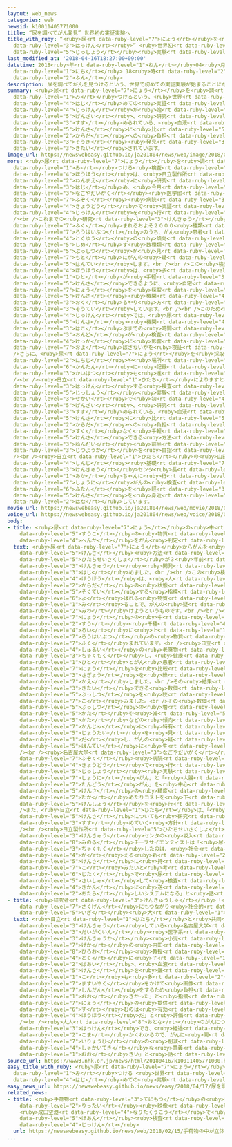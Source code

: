 ```yaml
---
layout: web_news
categories: web
newsid: k10011405771000
title: “尿を調べてがん発見” 世界初の実証実験へ
title_with_ruby: “<ruby>尿<rt data-ruby-level="7">にょう</rt></ruby>を<ruby>調<rt data-ruby-level="3">しら</rt></ruby>べてがん<ruby>発見<rt
  data-ruby-level="3">はっけん</rt></ruby>” <ruby>世界初<rt data-ruby-level="4">せかいはつ</rt></ruby>の<ruby>実証<rt
  data-ruby-level="5">じっしょう</rt></ruby><ruby>実験<rt data-ruby-level="4">じっけん</rt></ruby>へ
last_modified_at: '2018-04-16T18:27:00+09:00'
datetime: 2018<ruby>年<rt data-ruby-level="1">ねん</rt></ruby>04<ruby>月<rt data-ruby-level="1">がつ</rt></ruby>16<ruby>日<rt
  data-ruby-level="1">にち</rt></ruby> 18<ruby>時<rt data-ruby-level="2">じ</rt></ruby>27<ruby>分<rt
  data-ruby-level="2">ふん</rt></ruby>
description: 尿を調べてがんを見つけるという、世界で初めての実証実験が始まることになりました。現在、研究が進められている、血液による検査に比べて、体への負担をかけずにがんの早期発見につながることが期待されています。
summary: <ruby>尿<rt data-ruby-level="7">にょう</rt></ruby>を<ruby>調<rt data-ruby-level="3">しら</rt></ruby>べてがんを<ruby>見<rt
  data-ruby-level="1">み</rt></ruby>つけるという、<ruby>世界<rt data-ruby-level="3">せかい</rt></ruby>で<ruby>初<rt
  data-ruby-level="4">はじ</rt></ruby>めての<ruby>実証<rt data-ruby-level="5">じっしょう</rt></ruby><ruby>実験<rt
  data-ruby-level="4">じっけん</rt></ruby>が<ruby>始<rt data-ruby-level="3">はじ</rt></ruby>まることになりました。<ruby>現在<rt
  data-ruby-level="5">げんざい</rt></ruby>、<ruby>研究<rt data-ruby-level="3">けんきゅう</rt></ruby>が<ruby>進<rt
  data-ruby-level="3">すす</rt></ruby>められている、<ruby>血液<rt data-ruby-level="5">けつえき</rt></ruby>による<ruby>検査<rt
  data-ruby-level="5">けんさ</rt></ruby>に<ruby>比<rt data-ruby-level="5">くら</rt></ruby>べて、<ruby>体<rt
  data-ruby-level="2">からだ</rt></ruby>への<ruby>負担<rt data-ruby-level="6">ふたん</rt></ruby>をかけずにがんの<ruby>早期<rt
  data-ruby-level="3">そうき</rt></ruby><ruby>発見<rt data-ruby-level="3">はっけん</rt></ruby>につながることが<ruby>期待<rt
  data-ruby-level="3">きたい</rt></ruby>されています。
image_url: https://newswebeasy.github.io/ja201804/news/web/image/2018/04/16/K10011405771_1804161714_1804161827_01_02.jpg
more: <ruby>尿<rt data-ruby-level="7">にょう</rt></ruby>を<ruby>調<rt data-ruby-level="3">しら</rt></ruby>べてがんを<ruby>見<rt
  data-ruby-level="1">み</rt></ruby>つける<ruby>検査<rt data-ruby-level="5">けんさ</rt></ruby><ruby>方法<rt
  data-ruby-level="4">ほうほう</rt></ruby>は、<ruby>日立製作所<rt data-ruby-level="5">ひたちせいさくしょ</rt></ruby>が３<ruby>年前<rt
  data-ruby-level="2">ねんまえ</rt></ruby>に<ruby>研究<rt data-ruby-level="3">けんきゅう</rt></ruby>を<ruby>始<rt
  data-ruby-level="3">はじ</rt></ruby>め、<ruby>今月<rt data-ruby-level="2">こんげつ</rt></ruby>から<ruby>名古屋大学<rt
  data-ruby-level="3">なごやだいがく</rt></ruby><ruby>医学部<rt data-ruby-level="3">いがくぶ</rt></ruby><ruby>附属<rt
  data-ruby-level="7">ふぞく</rt></ruby><ruby>病院<rt data-ruby-level="3">びょういん</rt></ruby>と<ruby>共同<rt
  data-ruby-level="4">きょうどう</rt></ruby>で<ruby>実証<rt data-ruby-level="5">じっしょう</rt></ruby><ruby>実験<rt
  data-ruby-level="4">じっけん</rt></ruby>を<ruby>行<rt data-ruby-level="2">おこな</rt></ruby>います。<br
  /><br />これまでの<ruby>研究<rt data-ruby-level="3">けんきゅう</rt></ruby>で、<ruby>尿<rt data-ruby-level="7">にょう</rt></ruby>に<ruby>含<rt
  data-ruby-level="7">ふく</rt></ruby>まれるおよそ２０００<ruby>種類<rt data-ruby-level="4">しゅるい</rt></ruby>の<ruby>老廃物<rt
  data-ruby-level="7">ろうはいぶつ</rt></ruby>のうち、がん<ruby>患者<rt data-ruby-level="7">かんじゃ</rt></ruby>に<ruby>特有<rt
  data-ruby-level="4">とくゆう</rt></ruby>の<ruby>傾向<rt data-ruby-level="7">けいこう</rt></ruby>を<ruby>示<rt
  data-ruby-level="5">しめ</rt></ruby>す<ruby>数種類<rt data-ruby-level="4">すうしゅるい</rt></ruby>の<ruby>物質<rt
  data-ruby-level="5">ぶっしつ</rt></ruby>が<ruby>見<rt data-ruby-level="1">み</rt></ruby>つかっているということで、これを<ruby>基<rt
  data-ruby-level="7">もと</rt></ruby>にがんの<ruby>疑<rt data-ruby-level="6">うたが</rt></ruby>いがあるかどうかを<ruby>判定<rt
  data-ruby-level="5">はんてい</rt></ruby>します。<br /><br />この<ruby>検査<rt data-ruby-level="5">けんさ</rt></ruby><ruby>方法<rt
  data-ruby-level="4">ほうほう</rt></ruby>は、<ruby>多<rt data-ruby-level="2">おお</rt></ruby>くの<ruby>人<rt
  data-ruby-level="1">ひと</rt></ruby>が<ruby>手軽<rt data-ruby-level="3">てがる</rt></ruby>に<ruby>検査<rt
  data-ruby-level="5">けんさ</rt></ruby>できるように、<ruby>自宅<rt data-ruby-level="6">じたく</rt></ruby>で<ruby>尿<rt
  data-ruby-level="7">にょう</rt></ruby>を<ruby>採取<rt data-ruby-level="5">さいしゅ</rt></ruby>して<ruby>検査<rt
  data-ruby-level="5">けんさ</rt></ruby><ruby>機関<rt data-ruby-level="4">きかん</rt></ruby>に<ruby>送<rt
  data-ruby-level="3">おく</rt></ruby>るやり<ruby>方<rt data-ruby-level="2">かた</rt></ruby>を<ruby>想定<rt
  data-ruby-level="3">そうてい</rt></ruby>しています。<br /><br />このため<ruby>実証<rt data-ruby-level="5">じっしょう</rt></ruby><ruby>実験<rt
  data-ruby-level="4">じっけん</rt></ruby>では、<ruby>尿<rt data-ruby-level="7">にょう</rt></ruby>を<ruby>検査<rt
  data-ruby-level="5">けんさ</rt></ruby><ruby>機関<rt data-ruby-level="4">きかん</rt></ruby>に<ruby>運<rt
  data-ruby-level="3">はこ</rt></ruby>ぶまでの<ruby>時間<rt data-ruby-level="2">じかん</rt></ruby>や<ruby>温度<rt
  data-ruby-level="3">おんど</rt></ruby>が<ruby>検査<rt data-ruby-level="5">けんさ</rt></ruby><ruby>結果<rt
  data-ruby-level="4">けっか</rt></ruby>に<ruby>影響<rt data-ruby-level="7">えいきょう</rt></ruby>を<ruby>及<rt
  data-ruby-level="7">およ</rt></ruby>ぼさないかを<ruby>検証<rt data-ruby-level="5">けんしょう</rt></ruby>します。<br
  />さらに、<ruby>尿<rt data-ruby-level="7">にょう</rt></ruby>を<ruby>採取<rt data-ruby-level="5">さいしゅ</rt></ruby>した<ruby>日時<rt
  data-ruby-level="2">にちじ</rt></ruby>や<ruby>場所<rt data-ruby-level="3">ばしょ</rt></ruby>をスマートフォンのカメラで<ruby>簡単<rt
  data-ruby-level="6">かんたん</rt></ruby>に<ruby>記録<rt data-ruby-level="4">きろく</rt></ruby>できるシステムの<ruby>開発<rt
  data-ruby-level="3">かいはつ</rt></ruby>も<ruby>進<rt data-ruby-level="3">すす</rt></ruby>めます。<br
  /><br /><ruby>日立<rt data-ruby-level="1">ひたち</rt></ruby>によりますと、<ruby>尿<rt data-ruby-level="7">にょう</rt></ruby>からがんを<ruby>発見<rt
  data-ruby-level="3">はっけん</rt></ruby>する<ruby>検査<rt data-ruby-level="5">けんさ</rt></ruby>の<ruby>実証<rt
  data-ruby-level="5">じっしょう</rt></ruby><ruby>実験<rt data-ruby-level="4">じっけん</rt></ruby>は<ruby>世界<rt
  data-ruby-level="3">せかい</rt></ruby>で<ruby>初<rt data-ruby-level="4">はじ</rt></ruby>めてだということで、<ruby>現在<rt
  data-ruby-level="5">げんざい</rt></ruby>、<ruby>研究<rt data-ruby-level="3">けんきゅう</rt></ruby>が<ruby>進<rt
  data-ruby-level="3">すす</rt></ruby>められている、<ruby>血液<rt data-ruby-level="5">けつえき</rt></ruby>による<ruby>検査<rt
  data-ruby-level="5">けんさ</rt></ruby>に<ruby>比<rt data-ruby-level="5">くら</rt></ruby>べて、<ruby>体<rt
  data-ruby-level="2">からだ</rt></ruby>への<ruby>負担<rt data-ruby-level="6">ふたん</rt></ruby>が<ruby>少<rt
  data-ruby-level="2">すく</rt></ruby>なく<ruby>手軽<rt data-ruby-level="3">てがる</rt></ruby>に<ruby>検査<rt
  data-ruby-level="5">けんさ</rt></ruby>できる<ruby>方法<rt data-ruby-level="4">ほうほう</rt></ruby>として、２０２０<ruby>年代<rt
  data-ruby-level="3">ねんだい</rt></ruby><ruby>前半<rt data-ruby-level="2">ぜんはん</rt></ruby>の<ruby>実用化<rt
  data-ruby-level="3">じつようか</rt></ruby>を<ruby>目指<rt data-ruby-level="3">めざ</rt></ruby>しています。<br
  /><br /><ruby>日立<rt data-ruby-level="1">ひたち</rt></ruby>の<ruby>山田<rt data-ruby-level="1">やまだ</rt></ruby><ruby>真治<rt
  data-ruby-level="4">しんじ</rt></ruby><ruby>基礎<rt data-ruby-level="7">きそ</rt></ruby><ruby>研究<rt
  data-ruby-level="3">けんきゅう</rt></ruby>センタ<ruby>長<rt data-ruby-level="2">ちょう</rt></ruby>は「<ruby>赤<rt
  data-ruby-level="1">あか</rt></ruby>ちゃんに<ruby>行<rt data-ruby-level="2">おこな</rt></ruby>う<ruby>小児<rt
  data-ruby-level="7">しょうに</rt></ruby>がんの<ruby>検査<rt data-ruby-level="5">けんさ</rt></ruby>の<ruby>負担<rt
  data-ruby-level="6">ふたん</rt></ruby>を<ruby>軽<rt data-ruby-level="3">かる</rt></ruby>くできるなど、がん<ruby>検査<rt
  data-ruby-level="5">けんさ</rt></ruby>を<ruby>身近<rt data-ruby-level="3">みぢか</rt></ruby>なものにできる」と<ruby>話<rt
  data-ruby-level="2">はな</rt></ruby>しています。
movie_url: https://newswebeasy.github.io/ja201804/news/web/movie/2018/04/16/k10011405771_201804161942_201804161955.mp4
voice_url: https://newswebeasy.github.io/ja201804/news/web/voice/2018/04/16/k10011405771_201804161942_201804161955.mp3
body:
- title: <ruby>尿<rt data-ruby-level="7">にょう</rt></ruby>の<ruby>中<rt data-ruby-level="1">なか</rt></ruby>の<ruby>数個<rt
    data-ruby-level="5">すうこ</rt></ruby>の<ruby>物質<rt data-ruby-level="5">ぶっしつ</rt></ruby>の<ruby>変化<rt
    data-ruby-level="4">へんか</rt></ruby>をがん<ruby>判定<rt data-ruby-level="5">はんてい</rt></ruby>に
  text: <ruby>尿<rt data-ruby-level="7">にょう</rt></ruby>からがんを<ruby>調<rt data-ruby-level="3">しら</rt></ruby>べる<ruby>検査<rt
    data-ruby-level="5">けんさ</rt></ruby><ruby>方法<rt data-ruby-level="4">ほうほう</rt></ruby>は、<ruby>日立製作所<rt
    data-ruby-level="5">ひたちせいさくしょ</rt></ruby>が３<ruby>年前<rt data-ruby-level="2">ねんまえ</rt></ruby>に<ruby>研究<rt
    data-ruby-level="3">けんきゅう</rt></ruby><ruby>開発<rt data-ruby-level="3">かいはつ</rt></ruby>を<ruby>始<rt
    data-ruby-level="3">はじ</rt></ruby>めました。<br /><br />この<ruby>検査<rt data-ruby-level="5">けんさ</rt></ruby><ruby>方法<rt
    data-ruby-level="4">ほうほう</rt></ruby>は、<ruby>人<rt data-ruby-level="1">ひと</rt></ruby>の<ruby>体<rt
    data-ruby-level="2">からだ</rt></ruby>の<ruby>状態<rt data-ruby-level="5">じょうたい</rt></ruby>を<ruby>測定<rt
    data-ruby-level="5">そくてい</rt></ruby>する<ruby>指標<rt data-ruby-level="4">しひょう</rt></ruby>となる「バイオマーカー」と<ruby>呼<rt
    data-ruby-level="6">よ</rt></ruby>ばれる<ruby>物質<rt data-ruby-level="5">ぶっしつ</rt></ruby>を<ruby>見<rt
    data-ruby-level="1">み</rt></ruby>ることで、がんの<ruby>疑<rt data-ruby-level="6">うたが</rt></ruby>いがあるかどうかを<ruby>見分<rt
    data-ruby-level="2">みわ</rt></ruby>けようというものです。<br /><br /><ruby>日立<rt data-ruby-level="1">ひたち</rt></ruby>によりますと、<ruby>尿<rt
    data-ruby-level="7">にょう</rt></ruby>の<ruby>中<rt data-ruby-level="1">なか</rt></ruby>には<ruby>数<rt
    data-ruby-level="2">すう</rt></ruby><ruby>千種<rt data-ruby-level="4">せんしゅ</rt></ruby><ruby>類<rt
    data-ruby-level="4">るい</rt></ruby>に<ruby>上<rt data-ruby-level="1">のぼ</rt></ruby>る<ruby>老廃物<rt
    data-ruby-level="7">ろうはいぶつ</rt></ruby>の<ruby>物質<rt data-ruby-level="5">ぶっしつ</rt></ruby>が<ruby>含<rt
    data-ruby-level="7">ふく</rt></ruby>まれています。<br /><ruby>日立<rt data-ruby-level="1">ひたち</rt></ruby>は、このうち、およそ２０００<ruby>種類<rt
    data-ruby-level="4">しゅるい</rt></ruby>の<ruby>老廃物<rt data-ruby-level="7">ろうはいぶつ</rt></ruby>に<ruby>着目<rt
    data-ruby-level="3">ちゃくもく</rt></ruby>し、<ruby>健康<rt data-ruby-level="4">けんこう</rt></ruby>な<ruby>人<rt
    data-ruby-level="1">ひと</rt></ruby>とがん<ruby>患者<rt data-ruby-level="7">かんじゃ</rt></ruby>の<ruby>尿<rt
    data-ruby-level="7">にょう</rt></ruby>を<ruby>比較<rt data-ruby-level="7">ひかく</rt></ruby>する<ruby>作業<rt
    data-ruby-level="3">さぎょう</rt></ruby>を<ruby>繰<rt data-ruby-level="7">く</rt></ruby>り<ruby>返<rt
    data-ruby-level="7">かえ</rt></ruby>しました。<br />その<ruby>結果<rt data-ruby-level="4">けっか</rt></ruby>、バイオマーカーとして<ruby>期待<rt
    data-ruby-level="3">きたい</rt></ruby>できる<ruby>数個<rt data-ruby-level="5">すうこ</rt></ruby>の<ruby>物質<rt
    data-ruby-level="5">ぶっしつ</rt></ruby>を<ruby>絞<rt data-ruby-level="7">しぼ</rt></ruby>り<ruby>込<rt
    data-ruby-level="7">こ</rt></ruby>みました。<br />その<ruby>数個<rt data-ruby-level="5">すうこ</rt></ruby>の<ruby>物質<rt
    data-ruby-level="5">ぶっしつ</rt></ruby>の<ruby>増<rt data-ruby-level="5">ふ</rt></ruby>え<ruby>方<rt
    data-ruby-level="5">かた</rt></ruby>や<ruby>減<rt data-ruby-level="5">へ</rt></ruby>り<ruby>方<rt
    data-ruby-level="5">かた</rt></ruby>などの<ruby>傾向<rt data-ruby-level="7">けいこう</rt></ruby>から、がん<ruby>患者<rt
    data-ruby-level="7">かんじゃ</rt></ruby>に<ruby>特有<rt data-ruby-level="4">とくゆう</rt></ruby>の<ruby>状態<rt
    data-ruby-level="5">じょうたい</rt></ruby>を<ruby>見<rt data-ruby-level="1">み</rt></ruby>つけ<ruby>出<rt
    data-ruby-level="1">だ</rt></ruby>し、がんの<ruby>疑<rt data-ruby-level="6">うたが</rt></ruby>いがあるかどうかの<ruby>判定<rt
    data-ruby-level="5">はんてい</rt></ruby>に<ruby>生<rt data-ruby-level="1">い</rt></ruby>かそうというわけです。<br
    /><br /><ruby>名古屋大学<rt data-ruby-level="3">なごやだいがく</rt></ruby><ruby>医学部<rt data-ruby-level="3">いがくぶ</rt></ruby><ruby>附属<rt
    data-ruby-level="7">ふぞく</rt></ruby><ruby>病院<rt data-ruby-level="3">びょういん</rt></ruby>と<ruby>共同<rt
    data-ruby-level="4">きょうどう</rt></ruby>で<ruby>行<rt data-ruby-level="2">おこな</rt></ruby>う<ruby>実証<rt
    data-ruby-level="5">じっしょう</rt></ruby><ruby>実験<rt data-ruby-level="4">じっけん</rt></ruby>では、「<ruby>小児<rt
    data-ruby-level="7">しょうに</rt></ruby>がん」と「<ruby>大腸<rt data-ruby-level="4">だいちょう</rt></ruby>がん」、それに「<ruby>胆道<rt
    data-ruby-level="7">たんどう</rt></ruby>がん」を<ruby>中心<rt data-ruby-level="2">ちゅうしん</rt></ruby>に、<ruby>検査<rt
    data-ruby-level="5">けんさ</rt></ruby>の<ruby>精度<rt data-ruby-level="5">せいど</rt></ruby>を<ruby>高<rt
    data-ruby-level="2">たか</rt></ruby>めたりコストを<ruby>下<rt data-ruby-level="1">さ</rt></ruby>げたりするための<ruby>検証<rt
    data-ruby-level="5">けんしょう</rt></ruby>を<ruby>行<rt data-ruby-level="2">おこな</rt></ruby>います。<br
    />また、<ruby>日立<rt data-ruby-level="1">ひたち</rt></ruby>は、「<ruby>乳<rt data-ruby-level="6">にゅう</rt></ruby>がん」の<ruby>検査<rt
    data-ruby-level="5">けんさ</rt></ruby>についても<ruby>研究<rt data-ruby-level="3">けんきゅう</rt></ruby>を<ruby>進<rt
    data-ruby-level="3">すす</rt></ruby>めていく<ruby>方針<rt data-ruby-level="6">ほうしん</rt></ruby>です。<br
    /><br /><ruby>日立製作所<rt data-ruby-level="5">ひたちせいさくしょ</rt></ruby>・<ruby>基礎<rt data-ruby-level="7">きそ</rt></ruby><ruby>研究<rt
    data-ruby-level="3">けんきゅう</rt></ruby>センタの<ruby>坂入<rt data-ruby-level="3">さかいり</rt></ruby><ruby>実<rt
    data-ruby-level="8">みのる</rt></ruby>チーフサイエンティストは「<ruby>尿<rt data-ruby-level="7">にょう</rt></ruby>に<ruby>着目<rt
    data-ruby-level="3">ちゃくもく</rt></ruby>したのは、<ruby>社会<rt data-ruby-level="2">しゃかい</rt></ruby>システムを<ruby>変<rt
    data-ruby-level="4">か</rt></ruby>える<ruby>新<rt data-ruby-level="2">あたら</rt></ruby>しいがん<ruby>検査<rt
    data-ruby-level="5">けんさ</rt></ruby>に<ruby>持<rt data-ruby-level="7">も</rt></ruby>ち<ruby>込<rt
    data-ruby-level="7">こ</rt></ruby>みたいと<ruby>考<rt data-ruby-level="2">かんが</rt></ruby>えているからで、<ruby>自宅<rt
    data-ruby-level="6">じたく</rt></ruby>で<ruby>尿<rt data-ruby-level="7">にょう</rt></ruby>を<ruby>採取<rt
    data-ruby-level="5">さいしゅ</rt></ruby>して<ruby>検査<rt data-ruby-level="5">けんさ</rt></ruby><ruby>機関<rt
    data-ruby-level="4">きかん</rt></ruby>に<ruby>送<rt data-ruby-level="3">おく</rt></ruby>るという<ruby>新<rt
    data-ruby-level="2">あたら</rt></ruby>しいシステムになる」と<ruby>話<rt data-ruby-level="2">はな</rt></ruby>しています。
- title: <ruby>研究者<rt data-ruby-level="3">けんきゅうしゃ</rt></ruby>「<ruby>医療費<rt data-ruby-level="7">いりょうひ</rt></ruby><ruby>削減<rt
    data-ruby-level="7">さくげん</rt></ruby>にもつながり<ruby>社会的<rt data-ruby-level="4">しゃかいてき</rt></ruby><ruby>意義<rt
    data-ruby-level="5">いぎ</rt></ruby><ruby>大<rt data-ruby-level="1">おお</rt></ruby>きい」
  text: <ruby>日立<rt data-ruby-level="1">ひたち</rt></ruby>と<ruby>共同<rt data-ruby-level="4">きょうどう</rt></ruby>で<ruby>研究<rt
    data-ruby-level="3">けんきゅう</rt></ruby>している<ruby>名古屋大学<rt data-ruby-level="3">なごやだいがく</rt></ruby><ruby>大学院<rt
    data-ruby-level="3">だいがくいん</rt></ruby><ruby>医学系<rt data-ruby-level="6">いがくけい</rt></ruby><ruby>研究科<rt
    data-ruby-level="3">けんきゅうか</rt></ruby><ruby>小児<rt data-ruby-level="7">しょうに</rt></ruby><ruby>外科<rt
    data-ruby-level="7">げか</rt></ruby>の<ruby>内田<rt data-ruby-level="2">うちだ</rt></ruby><ruby>広夫<rt
    data-ruby-level="8">ひろお</rt></ruby><ruby>教授<rt data-ruby-level="5">きょうじゅ</rt></ruby>は「<ruby>特<rt
    data-ruby-level="4">とく</rt></ruby>に<ruby>子<rt data-ruby-level="1">こ</rt></ruby>どもの<ruby>場合<rt
    data-ruby-level="2">ばあい</rt></ruby>、<ruby>血液<rt data-ruby-level="5">けつえき</rt></ruby><ruby>検査<rt
    data-ruby-level="5">けんさ</rt></ruby>を<ruby>嫌<rt data-ruby-level="7">いや</rt></ruby>がる<ruby>子<rt
    data-ruby-level="1">こ</rt></ruby>も<ruby>多<rt data-ruby-level="2">おお</rt></ruby>いうえ、<ruby>麻酔薬<rt
    data-ruby-level="7">ますいやく</rt></ruby>をかけて<ruby>画像<rt data-ruby-level="5">がぞう</rt></ruby><ruby>診断<rt
    data-ruby-level="7">しんだん</rt></ruby>をするため<ruby>負担<rt data-ruby-level="6">ふたん</rt></ruby>が<ruby>大<rt
    data-ruby-level="1">おお</rt></ruby>きかった」と<ruby>指摘<rt data-ruby-level="7">してき</rt></ruby>したうえで、「<ruby>尿<rt
    data-ruby-level="7">にょう</rt></ruby>の<ruby>提供<rt data-ruby-level="6">ていきょう</rt></ruby>だけで<ruby>済<rt
    data-ruby-level="6">す</rt></ruby>むのは<ruby>有効<rt data-ruby-level="5">ゆうこう</rt></ruby>な<ruby>方法<rt
    data-ruby-level="4">ほうほう</rt></ruby>だ」と<ruby>評価<rt data-ruby-level="5">ひょうか</rt></ruby>しています。<br
    /><br /><ruby>大人<rt data-ruby-level="8">おとな</rt></ruby>のがんについても「<ruby>早期<rt data-ruby-level="3">そうき</rt></ruby>に<ruby>発見<rt
    data-ruby-level="3">はっけん</rt></ruby>でき、<ruby>経過<rt data-ruby-level="5">けいか</rt></ruby>も<ruby>細<rt
    data-ruby-level="2">こま</rt></ruby>かくわかるので、がんに<ruby>関<rt data-ruby-level="8">かか</rt></ruby>わる<ruby>医療費<rt
    data-ruby-level="7">いりょうひ</rt></ruby>の<ruby>削減<rt data-ruby-level="7">さくげん</rt></ruby>にもつながり、<ruby>社会的<rt
    data-ruby-level="4">しゃかいてき</rt></ruby>な<ruby>意義<rt data-ruby-level="5">いぎ</rt></ruby>も<ruby>大<rt
    data-ruby-level="1">おお</rt></ruby>きい」と<ruby>話<rt data-ruby-level="2">はな</rt></ruby>しています。
source_url: https://www3.nhk.or.jp/news/html/20180416/k10011405771000.html
easy_title_with_ruby: <ruby>尿<rt data-ruby-level="7">にょう</rt></ruby>を<ruby>調<rt data-ruby-level="3">しら</rt></ruby>べてがんを<ruby>見<rt
  data-ruby-level="1">み</rt></ruby>つける <ruby>世界<rt data-ruby-level="3">せかい</rt></ruby>で<ruby>初<rt
  data-ruby-level="4">はじ</rt></ruby>めての<ruby>実験<rt data-ruby-level="4">じっけん</rt></ruby>
easy_news_url: https://newswebeasy.github.io/news/easy/2018/04/17/尿を調べてがんを見つける-世界で初めての実験
related_news:
- title: <ruby>手荷物<rt data-ruby-level="3">てにもつ</rt></ruby>の<ruby>中<rt data-ruby-level="1">なか</rt></ruby>が<ruby>立体<rt
    data-ruby-level="2">りったい</rt></ruby><ruby>映像<rt data-ruby-level="6">えいぞう</rt></ruby>に
    <ruby>成田空港<rt data-ruby-level="4">なりたくうこう</rt></ruby>で<ruby>最新<rt data-ruby-level="4">さいしん</rt></ruby><ruby>保安<rt
    data-ruby-level="5">ほあん</rt></ruby><ruby>検査<rt data-ruby-level="5">けんさ</rt></ruby>の<ruby>実験<rt
    data-ruby-level="4">じっけん</rt></ruby>
  url: https://newswebeasy.github.io/news/web/2018/02/15/手荷物の中が立体映像に-成田空港で最新保安検査の実験
...
```

